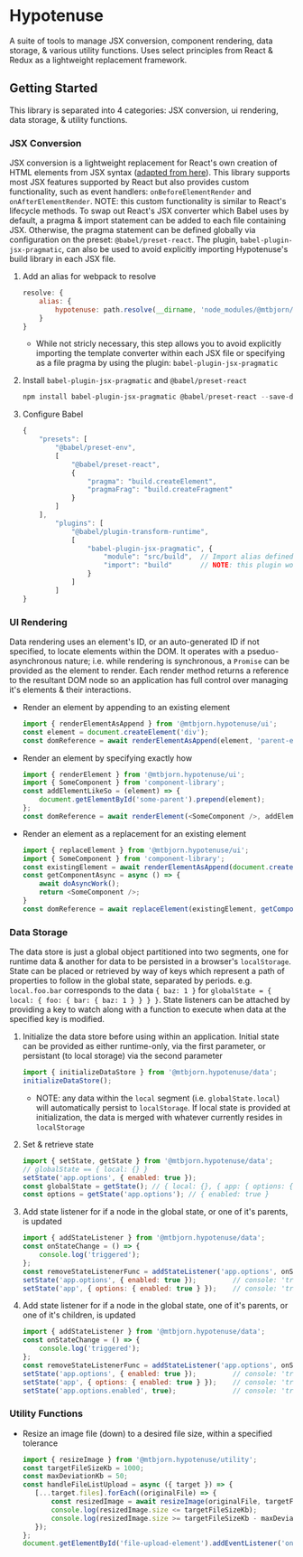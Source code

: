 # Hypotenuse

A suite of tools to manage JSX conversion, component rendering, data storage, & various utility functions.
Uses select principles from React & Redux as a lightweight replacement framework.

## Getting Started

This library is separated into 4 categories: JSX conversion, ui rendering, data storage, & utility functions.

### JSX Conversion

JSX conversion is a lightweight replacement for React's own creation of HTML elements from JSX syntax ([adapted from here](https://betterprogramming.pub/how-to-use-jsx-without-react-21d23346e5dc)). This library supports most JSX features supported by React but also provides custom functionality, such as event handlers: `onBeforeElementRender` and `onAfterElementRender`. NOTE: this custom functionality is similar to React's lifecycle methods. To swap out React's JSX converter which Babel uses by default, a pragma & import statement can be added to each file containing JSX. Otherwise, the pragma statement can be defined globally via configuration on the preset: `@babel/preset-react`. The plugin, `babel-plugin-jsx-pragmatic`, can also be used to avoid explicitly importing Hypotenuse's build library in each JSX file.

1. Add an alias for webpack to resolve

    ````javascript
    resolve: {
        alias: {
            hypotenuse: path.resolve(__dirname, 'node_modules/@mtbjorn/hypotenuse/dist/')
        }
    }
    ````

    * While not stricly necessary, this step allows you to avoid explicitly importing the template converter within each JSX file or specifying as a file pragma by using the plugin: `babel-plugin-jsx-pragmatic`
1. Install `babel-plugin-jsx-pragmatic` and `@babel/preset-react`

    ````powershell
    npm install babel-plugin-jsx-pragmatic @babel/preset-react --save-dev
    ````

1. Configure Babel

    ````javascript
    {
        "presets": [
            "@babel/preset-env",
            [
                "@babel/preset-react",
                {
                    "pragma": "build.createElement",
                    "pragmaFrag": "build.createFragment"
                }
            ]
        ],
            "plugins": [
                "@babel/plugin-transform-runtime",
                [
                    "babel-plugin-jsx-pragmatic", {
                        "module": "src/build",	// Import alias defined in Webpack
                        "import": "build"		// NOTE: this plugin works with ES6 default exports
                    }
                ]
            ]
    }
    ````

### UI Rendering

Data rendering uses an element's ID, or an auto-generated ID if not specified, to locate elements within the DOM. It operates with a pseduo-asynchronous nature; i.e. while rendering is synchronous, a `Promise` can be provided as the element to render. Each render method returns a reference to the resultant DOM node so an application has full control over managing it's elements & their interactions.

* Render an element by appending to an existing element

    ````javascript
    import { renderElementAsAppend } from '@mtbjorn.hypotenuse/ui';
    const element = document.createElement('div');
    const domReference = await renderElementAsAppend(element, 'parent-element-id');
    ````

* Render an element by specifying exactly how

    ````javascript
    import { renderElement } from '@mtbjorn.hypotenuse/ui';
    import { SomeComponent } from 'component-library';
    const addElementLikeSo = (element) => {
        document.getElementById('some-parent').prepend(element);
    };
    const domReference = await renderElement(<SomeComponent />, addElementLikeSo);
    ````

* Render an element as a replacement for an existing element

    ````javascript
    import { replaceElement } from '@mtbjorn.hypotenuse/ui';
    import { SomeComponent } from 'component-library';
    const existingElement = await renderElementAsAppend(document.createElement('div'), 'parent-id');
    const getComponentAsync = async () => {
        await doAsyncWork();
        return <SomeComponent />;
    }
    const domReference = await replaceElement(existingElement, getComponentAsync());
    ````

### Data Storage

The data store is just a global object partitioned into two segments, one for runtime data & another for data to be persisted in a browser's `localStorage`. State can be placed or retrieved by way of keys which represent a path of properties to follow in the global state, separated by periods. e.g. `local.foo.bar` corresponds to the data `{ baz: 1 }` for `globalState = { local: { foo: { bar: { baz: 1 } } } }`. State listeners can be attached by providing a key to watch along with a function to execute when data at the specified key is modified.

1. Initialize the data store before using within an application. Initial state can be provided as either runtime-only, via the first parameter, or persistant (to local storage) via the second parameter

    ````javascript
    import { initializeDataStore } from '@mtbjorn.hypotenuse/data';
    initializeDataStore();
    ````

    * NOTE: any data within the `local` segment (i.e. `globalState.local`) will automatically persist to `localStorage`. If local state is provided at initialization, the data is merged with whatever currently resides in `localStorage`
1. Set & retrieve state

    ````javascript
    import { setState, getState } from '@mtbjorn.hypotenuse/data';
    // globalState == { local: {} }
    setState('app.options', { enabled: true });
    const globalState = getState(); // { local: {}, { app: { options: { enabled: true } } } }
    const options = getState('app.options'); // { enabled: true }
    ````

1. Add state listener for if a node in the global state, or one of it's parents, is updated

    ````javascript
    import { addStateListener } from '@mtbjorn.hypotenuse/data';
    const onStateChange = () => {
        console.log('triggered');
    };
    const removeStateListenerFunc = addStateListener('app.options', onStateChange);
    setState('app.options', { enabled: true });         // console: 'triggered'
    setState('app', { options: { enabled: true } });    // console: 'triggered'
    ````

1. Add state listener for if a node in the global state, one of it's parents, or one of it's children, is updated

    ````javascript
    import { addStateListener } from '@mtbjorn.hypotenuse/data';
    const onStateChange = () => {
        console.log('triggered');
    };
    const removeStateListenerFunc = addStateListener('app.options', onStateChange, true);
    setState('app.options', { enabled: true });         // console: 'triggered'
    setState('app', { options: { enabled: true } });    // console: 'triggered'
    setState('app.options.enabled', true);              // console: 'triggered'
    ````

### Utility Functions

* Resize an image file (down) to a desired file size, within a specified tolerance

     ````javascript
    import { resizeImage } from '@mtbjorn.hypotenuse/utility';
    const targetFileSizeKb = 1000;
    const maxDeviationKb = 50;
    const handleFileListUpload = async ({ target }) => {
        [...target.files].forEach((originalFile) => {
            const resizedImage = await resizeImage(originalFile, targetFileSizeKb, maxDeviationKb);
            console.log(resizedImage.size <= targetFileSizeKb);                     // true
            console.log(resizedImage.size >= targetFileSizeKb - maxDeviationKb);    // true
        });
    };
    document.getElementById('file-upload-element').addEventListener('onChange', handleFileListUpload);
    ````
